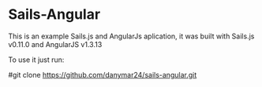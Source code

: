 # Sails-Angular

This is an example Sails.js and AngularJs aplication, it was built with Sails.js v0.11.0 and AngularJS v1.3.13

To use it just run:

#git clone https://github.com/danymar24/sails-angular.git
